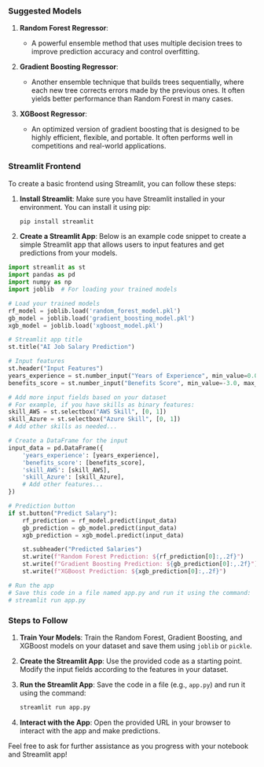 ### Suggested Models

1. **Random Forest Regressor**:
   - A powerful ensemble method that uses multiple decision trees to improve prediction accuracy and control overfitting.
   
2. **Gradient Boosting Regressor**:
   - Another ensemble technique that builds trees sequentially, where each new tree corrects errors made by the previous ones. It often yields better performance than Random Forest in many cases.

3. **XGBoost Regressor**:
   - An optimized version of gradient boosting that is designed to be highly efficient, flexible, and portable. It often performs well in competitions and real-world applications.

### Streamlit Frontend

To create a basic frontend using Streamlit, you can follow these steps:

1. **Install Streamlit**:
   Make sure you have Streamlit installed in your environment. You can install it using pip:
   ```bash
   pip install streamlit
   ```

2. **Create a Streamlit App**:
   Below is an example code snippet to create a simple Streamlit app that allows users to input features and get predictions from your models.

```python
import streamlit as st
import pandas as pd
import numpy as np
import joblib  # For loading your trained models

# Load your trained models
rf_model = joblib.load('random_forest_model.pkl')
gb_model = joblib.load('gradient_boosting_model.pkl')
xgb_model = joblib.load('xgboost_model.pkl')

# Streamlit app title
st.title("AI Job Salary Prediction")

# Input features
st.header("Input Features")
years_experience = st.number_input("Years of Experience", min_value=0.0, max_value=10.0, step=0.1)
benefits_score = st.number_input("Benefits Score", min_value=-3.0, max_value=3.0, step=0.1)

# Add more input fields based on your dataset
# For example, if you have skills as binary features:
skill_AWS = st.selectbox("AWS Skill", [0, 1])
skill_Azure = st.selectbox("Azure Skill", [0, 1])
# Add other skills as needed...

# Create a DataFrame for the input
input_data = pd.DataFrame({
    'years_experience': [years_experience],
    'benefits_score': [benefits_score],
    'skill_AWS': [skill_AWS],
    'skill_Azure': [skill_Azure],
    # Add other features...
})

# Prediction button
if st.button("Predict Salary"):
    rf_prediction = rf_model.predict(input_data)
    gb_prediction = gb_model.predict(input_data)
    xgb_prediction = xgb_model.predict(input_data)

    st.subheader("Predicted Salaries")
    st.write(f"Random Forest Prediction: ${rf_prediction[0]:,.2f}")
    st.write(f"Gradient Boosting Prediction: ${gb_prediction[0]:,.2f}")
    st.write(f"XGBoost Prediction: ${xgb_prediction[0]:,.2f}")

# Run the app
# Save this code in a file named app.py and run it using the command:
# streamlit run app.py
```

### Steps to Follow

1. **Train Your Models**: Train the Random Forest, Gradient Boosting, and XGBoost models on your dataset and save them using `joblib` or `pickle`.

2. **Create the Streamlit App**: Use the provided code as a starting point. Modify the input fields according to the features in your dataset.

3. **Run the Streamlit App**: Save the code in a file (e.g., `app.py`) and run it using the command:
   ```bash
   streamlit run app.py
   ```

4. **Interact with the App**: Open the provided URL in your browser to interact with the app and make predictions.

Feel free to ask for further assistance as you progress with your notebook and Streamlit app!